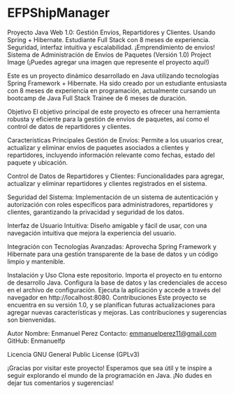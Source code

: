 # EFPShipManager
Proyecto Java Web 1.0: Gestión Envíos, Repartidores y Clientes. Usando Spring + Hibernate. Estudiante Full Stack con 8 meses de experiencia. Seguridad, interfaz intuitiva y escalabilidad. ¡Emprendimiento de envíos!
Sistema de Administración de Envíos de Paquetes (Versión 1.0)
Project Image (¡Puedes agregar una imagen que represente el proyecto aquí!)

Este es un proyecto dinámico desarrollado en Java utilizando tecnologías Spring Framework + Hibernate. Ha sido creado por un estudiante entusiasta con 8 meses de experiencia en programación, actualmente cursando un bootcamp de Java Full Stack Trainee de 6 meses de duración.

Objetivo
El objetivo principal de este proyecto es ofrecer una herramienta robusta y eficiente para la gestión de envíos de paquetes, así como el control de datos de repartidores y clientes.

Características Principales
Gestión de Envíos: Permite a los usuarios crear, actualizar y eliminar envíos de paquetes asociados a clientes y repartidores, incluyendo información relevante como fechas, estado del paquete y ubicación.

Control de Datos de Repartidores y Clientes: Funcionalidades para agregar, actualizar y eliminar repartidores y clientes registrados en el sistema.

Seguridad del Sistema: Implementación de un sistema de autenticación y autorización con roles específicos para administradores, repartidores y clientes, garantizando la privacidad y seguridad de los datos.

Interfaz de Usuario Intuitiva: Diseño amigable y fácil de usar, con una navegación intuitiva que mejora la experiencia del usuario.

Integración con Tecnologías Avanzadas: Aprovecha Spring Framework y Hibernate para una gestión transparente de la base de datos y un código limpio y mantenible.

Instalación y Uso
Clona este repositorio.
Importa el proyecto en tu entorno de desarrollo Java.
Configura la base de datos y las credenciales de acceso en el archivo de configuración.
Ejecuta la aplicación y accede a través del navegador en http://localhost:8080.
Contribuciones
Este proyecto se encuentra en su versión 1.0, y se planifican futuras actualizaciones para agregar nuevas características y mejoras. Las contribuciones y sugerencias son bienvenidas.

Autor
Nombre: Enmanuel Perez
Contacto: emmanuelperez11@gmail.com
GitHub: Enmanuelfp


Licencia
GNU General Public License (GPLv3)

¡Gracias por visitar este proyecto! Esperamos que sea útil y te inspire a seguir explorando el mundo de la programación en Java. ¡No dudes en dejar tus comentarios y sugerencias!
